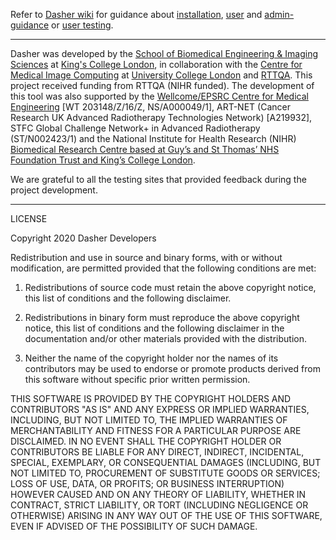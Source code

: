 Refer to [Dasher wiki](https://github.com/KCL-BMEIS/DASHER/wiki/Home) for guidance about [installation](https://github.com/KCL-BMEIS/DASHER/wiki/Installation%20Guide), [user](https://github.com/KCL-BMEIS/DASHER/wiki/User%20Guide) and [admin-guidance](https://github.com/KCL-BMEIS/DASHER/wiki/Admin%20Guide) or [user testing](https://github.com/KCL-BMEIS/DASHER/wiki/User%20Tests).

---

Dasher was developed by the [School of Biomedical Engineering & Imaging Sciences](https://www.kcl.ac.uk/bmeis) at [King's College London](https://www.kcl.ac.uk), in collaboration with the [Centre for Medical Image Computing](https://www.ucl.ac.uk/medical-image-computing/) at [University College London](https://www.ucl.ac.uk) and [RTTQA](https://twitter.com/rttqa_uk?lang=en). This project received funding from RTTQA (NIHR funded). The development of this tool was also supported by the [Wellcome/EPSRC Centre for Medical Engineering](https://medicalengineering.org.uk) [WT 203148/Z/16/Z, NS/A000049/1], ART-NET (Cancer Research UK Advanced Radiotherapy Technologies Network) [A219932], STFC Global Challenge Network+ in Advanced Radiotherapy (ST/N002423/1) and the National Institute for Health Research (NIHR) [Biomedical Research Centre based at Guy’s and St Thomas’ NHS Foundation Trust and King’s College London](https://www.guysandstthomasbrc.nihr.ac.uk).

We are grateful to all the testing sites that provided feedback during the project development.

---

LICENSE

Copyright 2020 Dasher Developers

Redistribution and use in source and binary forms, with or without modification, are permitted provided that the following conditions are met:

1. Redistributions of source code must retain the above copyright notice, this list of conditions and the following disclaimer.

2. Redistributions in binary form must reproduce the above copyright notice, this list of conditions and the following disclaimer in the documentation and/or other materials provided with the distribution.

3. Neither the name of the copyright holder nor the names of its contributors may be used to endorse or promote products derived from this software without specific prior written permission.

THIS SOFTWARE IS PROVIDED BY THE COPYRIGHT HOLDERS AND CONTRIBUTORS "AS IS" AND ANY EXPRESS OR IMPLIED WARRANTIES, INCLUDING, BUT NOT LIMITED TO, THE IMPLIED WARRANTIES OF MERCHANTABILITY AND FITNESS FOR A PARTICULAR PURPOSE ARE DISCLAIMED. IN NO EVENT SHALL THE COPYRIGHT HOLDER OR CONTRIBUTORS BE LIABLE FOR ANY DIRECT, INDIRECT, INCIDENTAL, SPECIAL, EXEMPLARY, OR CONSEQUENTIAL DAMAGES (INCLUDING, BUT NOT LIMITED TO, PROCUREMENT OF SUBSTITUTE GOODS OR SERVICES; LOSS OF USE, DATA, OR PROFITS; OR BUSINESS INTERRUPTION) HOWEVER CAUSED AND ON ANY THEORY OF LIABILITY, WHETHER IN CONTRACT, STRICT LIABILITY, OR TORT (INCLUDING NEGLIGENCE OR OTHERWISE) ARISING IN ANY WAY OUT OF THE USE OF THIS SOFTWARE, EVEN IF ADVISED OF THE POSSIBILITY OF SUCH DAMAGE.



















